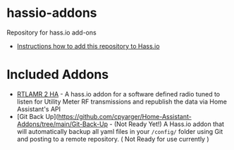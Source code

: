 # hassio-addons
Repository for hass.io add-ons

 - [Instructions how to add this repository to Hass.io](https://home-assistant.io/hassio/installing_third_party_addons/)

# Included Addons 

- [RTLAMR 2 HA](https://github.com/cpyarger/Home-Assistant-Addons/tree/main/RTLAMR-2-HA) - A hass.io addon for a software defined radio tuned to listen for Utility Meter RF transmissions and republish the data via Home Assistant's API
- [Git Back Up](https://github.com/cpyarger/Home-Assistant-Addons/tree/main/Git-Back-Up - (Not Ready Yet!) A Hass.io addon that will automatically backup all yaml files in your `/config/` folder using Git and posting to a remote repository. ( Not Ready for use currently )